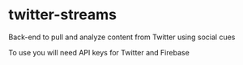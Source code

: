 # twitter-streams

Back-end to pull and analyze content from Twitter using social cues

To use you will need API keys for Twitter and Firebase


